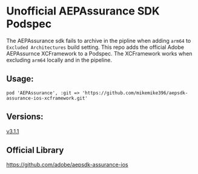 # Unofficial AEPAssurance SDK Podspec
The AEPAssurance sdk fails to archive in the pipline when adding `arm64` to `Excluded Architectures` build setting. This repo adds the official Adobe AEPAssurnce XCFramework to a Podspec. The XCFramework works when excluding `arm64` locally and in the pipeline.

## Usage:
    pod 'AEPAssurance', :git => 'https://github.com/mikemike396/aepsdk-assurance-ios-xcframework.git'

## Versions:
[v3.1.1](https://github.com/adobe/aepsdk-assurance-ios/releases/tag/3.1.1)

## Official Library

https://github.com/adobe/aepsdk-assurance-ios
